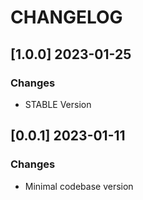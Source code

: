 # CHANGELOG

## [1.0.0] 2023-01-25
### Changes

- STABLE Version

## [0.0.1] 2023-01-11
### Changes

- Minimal codebase version
